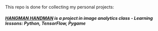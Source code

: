 This repo is done for collecting my personal projects:

##### [HANGMAN HANDMAN](https://github.com/sujarins/project/tree/main/HANGMAN%20(Image%20Analytic)) is a project in image analytics class - Learning lessons: Python, TensorFlow, Pygame

   

